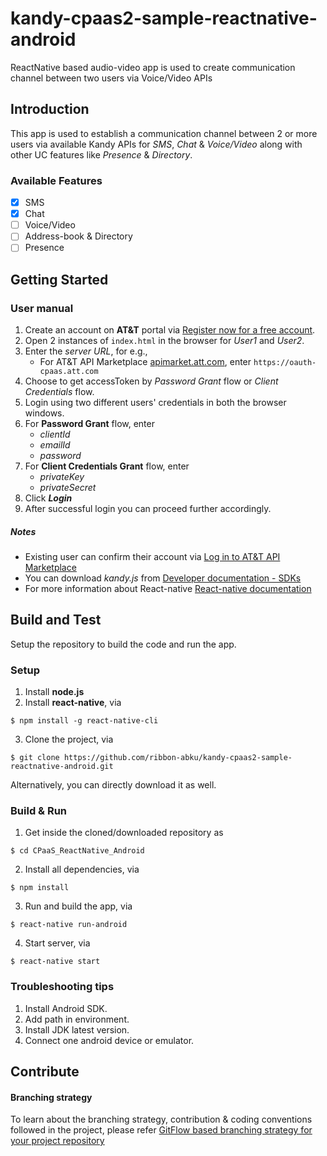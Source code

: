 # kandy-cpaas2-sample-reactnative-android
ReactNative based audio-video app is used to create communication channel between two users via Voice/Video APIs

## Introduction 
This app is used to establish a communication channel between 2 or more users via available Kandy APIs for *SMS*, *Chat* & *Voice/Video* along with other UC features like *Presence* & *Directory*.

### Available Features
- [x] SMS
- [x] Chat
- [ ] Voice/Video
- [ ] Address-book & Directory
- [ ] Presence

## Getting Started

### User manual 

1. Create an account on **AT&T** portal via [Register now for a free account](https://apimarket.att.com/signup).
2. Open 2 instances of `index.html` in the browser for *User1* and *User2*.
3. Enter the *server URL*, for e.g.,
	- For AT&T API Marketplace [apimarket.att.com](https://apimarket.att.com), enter `https://oauth-cpaas.att.com`
4. Choose to get accessToken by *Password Grant* flow or *Client Credentials* flow.
5. Login using two different users' credentials in both the browser windows.
6. For **Password Grant** flow, enter 
	- *clientId* 
	- *emailId* 
	- *password*  
7. For **Client Credentials Grant** flow, enter
	- *privateKey*
	- *privateSecret*   
8. Click ***Login***
7. After successful login you can proceed further accordingly.

##### Notes

 - Existing user can confirm their account via [Log in to AT&T API Marketplace](https://apimarket.att.com/login)
 - You can download *kandy.js* from [Developer documentation - SDKs](https://apimarket.att.com/developer/sdks/javascript)
 - For more information about React-native [React-native documentation](https://facebook.github.io/react-native/docs/getting-started)


## Build and Test
Setup the repository to build the code and run the app. 

### Setup

1. Install **node.js**
2. Install **react-native**, via
```shell
$ npm install -g react-native-cli
```
3. Clone the project, via
```shell
$ git clone https://github.com/ribbon-abku/kandy-cpaas2-sample-reactnative-android.git
```
   Alternatively, you can directly download it as well.

### Build & Run

1. Get inside the cloned/downloaded repository as 
```shell
$ cd CPaaS_ReactNative_Android   
```
2. Install all dependencies, via
```shell
$ npm install
```
3. Run and build the app, via
```shell
$ react-native run-android
```
4. Start server, via
```shell
$ react-native start
```

###  Troubleshooting tips

1.  Install Android SDK.
2.  Add path in environment.
3.  Install JDK latest version.
4.  Connect one android device or emulator.

## Contribute

#### Branching strategy

To learn about the branching strategy, contribution & coding conventions followed in the project, please refer [GitFlow based branching strategy for your project repository](https://gist.github.com/ribbon-abku/10d3fc1cff5c35a2df401196678e258a)